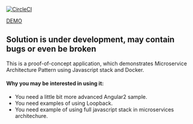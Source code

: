 [![CircleCI](https://circleci.com/gh/byavv/funny-market.svg?style=svg)](https://circleci.com/gh/byavv/funny-market)

[DEMO](http://gateway.funny-market.57a8d92e.svc.dockerapp.io/)

## Solution is under development, may contain bugs or even be broken

This is a proof-of-concept application, which demonstrates Microservice Architecture Pattern using Javascript stack and Docker.


#### Why you may be interested in using it:
- You need a little bit more advanced Angular2 sample.
- You need examples of using Loopback.
- You need example of using full javascript stack in microservices architechure.



